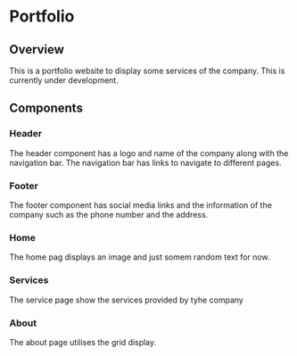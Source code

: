 # Portfolio

## Overview
This is a portfolio website to display some services of the company.
This is currently under development. 

## Components

### Header
The header component has a logo and name of the company along with the navigation bar. The navigation bar has links to navigate to different pages.

### Footer
The footer component has social media links and the information of the company such as the phone number and the address.

### Home
The home pag displays an image and just somem random text for now.

### Services
The service page show the services provided by tyhe company

### About
The about page utilises the grid display.